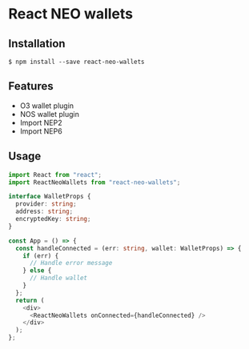# React NEO wallets

## Installation

```
$ npm install --save react-neo-wallets
```

## Features

- O3 wallet plugin
- NOS wallet plugin
- Import NEP2
- Import NEP6

## Usage


```typescript
import React from "react";
import ReactNeoWallets from "react-neo-wallets";

interface WalletProps {
  provider: string;
  address: string;
  encryptedKey: string;
}

const App = () => {
  const handleConnected = (err: string, wallet: WalletProps) => {
    if (err) {
      // Handle error message
    } else {
      // Handle wallet
    }
  };
  return (
    <div>
      <ReactNeoWallets onConnected={handleConnected} />
    </div>
  );
};
```
